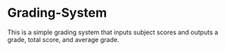 # Grading-System
This is a simple grading system that inputs subject scores and outputs a grade, total score, and average grade.
